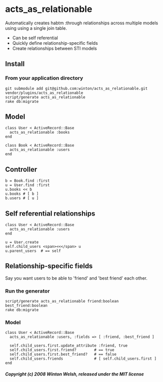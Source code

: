 acts_as_relationable
====================

Automatically creates habtm :through relationships across multiple models using using a single join table.

* Can be self referential
* Quickly define relationship-specific fields
* Create relationships between STI models


Install
-------
	
### From your application directory

	git submodule add git@github.com:winton/acts_as_relationable.git vendor/plugins/acts_as_relationable
	script/generate acts_as_relationable
	rake db:migrate


Model
-----

	class User < ActiveRecord::Base
	  acts_as_relationable :books
	end

	class Book < ActiveRecord::Base
	  acts_as_relationable :users
	end


Controller
----------

	b = Book.find :first
	u = User.find :first
	u.books << b
	u.books	# [ b ]
	b.users	# [ u ]

	
Self referential relationships
------------------------------

	class User < ActiveRecord::Base
	  acts_as_relationable :users
	end
	
	u = User.create
	self.child_users <span><<</span> u
	u.parent_users	# == self


Relationship-specific fields
----------------------------

Say you want users to be able to 'friend' and 'best friend' each other.
	
### Run the generator

	script/generate acts_as_relationable friend:boolean best_friend:boolean
	rake db:migrate

### Model
	
	class User < ActiveRecord::Base
	  acts_as_relationable :users, :fields => [ :friend, :best_friend ]
	
	  self.child_users.first.update_attribute :friend, true
	  self.child_users.first.friend?        # == true
	  self.child_users.first.best_friend?   # == false
	  self.child_users.friends              # [ self.child_users.first ]
	end


##### Copyright (c) 2008 Winton Welsh, released under the MIT license